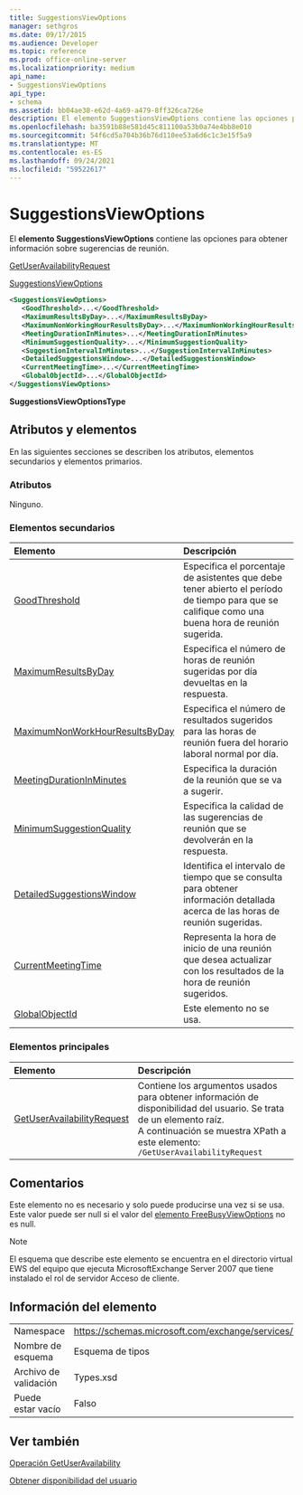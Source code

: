```yaml
---
title: SuggestionsViewOptions
manager: sethgros
ms.date: 09/17/2015
ms.audience: Developer
ms.topic: reference
ms.prod: office-online-server
ms.localizationpriority: medium
api_name:
- SuggestionsViewOptions
api_type:
- schema
ms.assetid: bb04ae38-e62d-4a69-a479-8ff326ca726e
description: El elemento SuggestionsViewOptions contiene las opciones para obtener información sobre sugerencias de reunión.
ms.openlocfilehash: ba3591b88e581d45c811100a53b0a74e4bb8e010
ms.sourcegitcommit: 54f6cd5a704b36b76d110ee53a6d6c1c3e15f5a9
ms.translationtype: MT
ms.contentlocale: es-ES
ms.lasthandoff: 09/24/2021
ms.locfileid: "59522617"
---
```

# <a name="suggestionsviewoptions"></a>SuggestionsViewOptions

El **elemento SuggestionsViewOptions** contiene las opciones para obtener información sobre sugerencias de reunión. 
  
[GetUserAvailabilityRequest](getuseravailabilityrequest.md)
  
[SuggestionsViewOptions](suggestionsviewoptions.md)
  
```xml
<SuggestionsViewOptions>
   <GoodThreshold>...</GoodThreshold>
   <MaximumResultsByDay>...</MaximumResultsByDay>
   <MaximumNonWorkingHourResultsByDay>...</MaximumNonWorkingHourResultsByDay>
   <MeetingDurationInMinutes>...</MeetingDurationInMinutes>
   <MinimumSuggestionQuality>...</MinimumSuggestionQuality>
   <SuggestionIntervalInMinutes>...</SuggestionIntervalInMinutes>
   <DetailedSuggestionsWindow>...</DetailedSuggestionsWindow>
   <CurrentMeetingTime>...</CurrentMeetingTime>
   <GlobalObjectId>...</GlobalObjectId>
</SuggestionsViewOptions>
```

 **SuggestionsViewOptionsType**
## <a name="attributes-and-elements"></a>Atributos y elementos

En las siguientes secciones se describen los atributos, elementos secundarios y elementos primarios.
  
### <a name="attributes"></a>Atributos

Ninguno.
  
### <a name="child-elements"></a>Elementos secundarios

|**Elemento**|**Descripción**|
|:-----|:-----|
|[GoodThreshold](goodthreshold.md) <br/> |Especifica el porcentaje de asistentes que debe tener abierto el período de tiempo para que se califique como una buena hora de reunión sugerida.  <br/> |
|[MaximumResultsByDay](maximumresultsbyday.md) <br/> |Especifica el número de horas de reunión sugeridas por día devueltas en la respuesta.  <br/> |
|[MaximumNonWorkHourResultsByDay](maximumnonworkhourresultsbyday.md) <br/> |Especifica el número de resultados sugeridos para las horas de reunión fuera del horario laboral normal por día.  <br/> |
|[MeetingDurationInMinutes](meetingdurationinminutes.md) <br/> |Especifica la duración de la reunión que se va a sugerir.  <br/> |
|[MinimumSuggestionQuality](minimumsuggestionquality.md) <br/> |Especifica la calidad de las sugerencias de reunión que se devolverán en la respuesta.  <br/> |
|[DetailedSuggestionsWindow](detailedsuggestionswindow.md) <br/> |Identifica el intervalo de tiempo que se consulta para obtener información detallada acerca de las horas de reunión sugeridas.  <br/> |
|[CurrentMeetingTime](currentmeetingtime.md) <br/> |Representa la hora de inicio de una reunión que desea actualizar con los resultados de la hora de reunión sugeridos.  <br/> |
|[GlobalObjectId](globalobjectid.md) <br/> |Este elemento no se usa.  <br/> |
   
### <a name="parent-elements"></a>Elementos principales

|**Elemento**|**Descripción**|
|:-----|:-----|
|[GetUserAvailabilityRequest](getuseravailabilityrequest.md) <br/> |Contiene los argumentos usados para obtener información de disponibilidad del usuario. Se trata de un elemento raíz.  <br/> A continuación se muestra XPath a este elemento:  <br/>  `/GetUserAvailabilityRequest` <br/> |
   
## <a name="remarks"></a>Comentarios

Este elemento no es necesario y solo puede producirse una vez si se usa. Este valor puede ser null si el valor del [elemento FreeBusyViewOptions](freebusyviewoptions.md) no es null. 
  
> [!NOTE]
> El esquema que describe este elemento se encuentra en el directorio virtual EWS del equipo que ejecuta MicrosoftExchange Server 2007 que tiene instalado el rol de servidor Acceso de cliente. 
  
## <a name="element-information"></a>Información del elemento

|||
|:-----|:-----|
|Namespace  <br/> |https://schemas.microsoft.com/exchange/services/2006/types  <br/> |
|Nombre de esquema  <br/> |Esquema de tipos  <br/> |
|Archivo de validación  <br/> |Types.xsd  <br/> |
|Puede estar vacío  <br/> |Falso  <br/> |
   
## <a name="see-also"></a>Ver también



[Operación GetUserAvailability](getuseravailability-operation.md)


[Obtener disponibilidad del usuario](https://msdn.microsoft.com/library/d4133fcb-9b0f-4e6b-aadf-a389da83516a%28Office.15%29.aspx)

